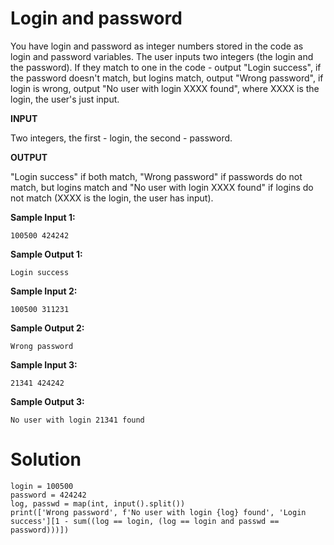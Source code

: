 # Login and password

You have login and password as integer numbers stored in the code as login and password variables. The user inputs two
integers (the login and the password). If they match to one in the code - output "Login success", if the password
doesn't match, but logins match, output "Wrong password", if login is wrong, output "No user with login XXXX found",
where XXXX is the login, the user's just input.

**INPUT**

Two integers, the first - login, the second - password.

**OUTPUT**

"Login success" if both match, "Wrong password" if passwords do not match, but logins match and "No user with login XXXX
found" if logins do not match (XXXX is the login, the user has input).

**Sample Input 1:**

```
100500 424242
```

**Sample Output 1:**

```
Login success
```

**Sample Input 2:**

```
100500 311231
```

**Sample Output 2:**

```
Wrong password
```

**Sample Input 3:**

```
21341 424242
```

**Sample Output 3:**

```
No user with login 21341 found
```

# Solution

```
login = 100500
password = 424242
log, passwd = map(int, input().split())
print(['Wrong password', f'No user with login {log} found', 'Login success'][1 - sum((log == login, (log == login and passwd == password)))])
```